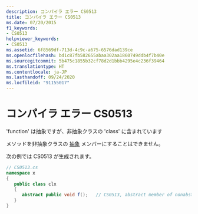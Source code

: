 ```yaml
---
description: コンパイラ エラー CS0513
title: コンパイラ エラー CS0513
ms.date: 07/20/2015
f1_keywords:
- CS0513
helpviewer_keywords:
- CS0513
ms.assetid: 6f8569df-713d-4c9c-a675-6576dad139ce
ms.openlocfilehash: bd1c87fb582655abaa302aa1860749ddb4f7b40e
ms.sourcegitcommit: 5b475c1855b32cf78d2d1bbb4295e4c236f39464
ms.translationtype: HT
ms.contentlocale: ja-JP
ms.lasthandoff: 09/24/2020
ms.locfileid: "91155017"
---
```

# <a name="compiler-error-cs0513"></a>コンパイラ エラー CS0513

'function' は抽象ですが、非抽象クラスの 'class' に含まれています  
  
 メソッドを非抽象クラスの [抽象](../language-reference/keywords/abstract.md) メンバーにすることはできません。  
  
 次の例では CS0513 が生成されます。  
  
```csharp  
// CS0513.cs  
namespace x  
{  
   public class clx  
   {  
      abstract public void f();   // CS0513, abstract member of nonabstract class  
   }  
}  
```
